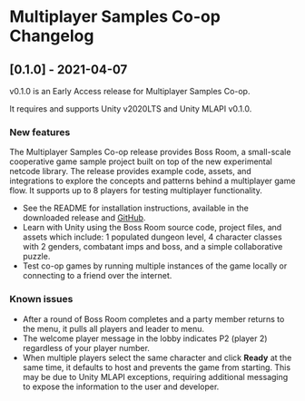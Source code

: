 # Multiplayer Samples Co-op Changelog

## [0.1.0] - 2021-04-07

v0.1.0 is an Early Access release for Multiplayer Samples Co-op.

It requires and supports Unity v2020LTS and Unity MLAPI v0.1.0.

### New features

The Multiplayer Samples Co-op release provides Boss Room, a small-scale cooperative game sample project built on top of the new experimental netcode library. The release provides example code, assets, and integrations to explore the concepts and patterns behind a multiplayer game flow. It supports up to 8 players for testing multiplayer functionality.

* See the README for installation instructions, available in the downloaded release and [GitHub](https://github.com/Unity-Technologies/com.unity.multiplayer.samples.coop).
* Learn with Unity using the Boss Room source code, project files, and assets which include: 1 populated dungeon level, 4 character classes with 2 genders, combatant imps and boss, and a simple collaborative puzzle.
* Test co-op games by running multiple instances of the game locally or connecting to a friend over the internet.

### Known issues

* After a round of Boss Room completes and a party member returns to the menu, it pulls all players and leader to menu.
* The welcome player message in the lobby indicates P2 (player 2) regardless of your player number.
* When multiple players select the same character and click **Ready** at the same time, it defaults to host and prevents the game from starting. This may be due to Unity MLAPI exceptions, requiring additional messaging to expose the information to the user and developer.